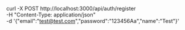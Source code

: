 curl -X POST http://localhost:3000/api/auth/register \
  -H "Content-Type: application/json" \
  -d '{"email":"test@test.com","password":"123456Aa","name":"Test"}'